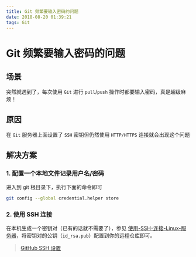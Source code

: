```yaml
---
title: Git 频繁要输入密码的问题
date: 2018-08-20 01:39:21
tags: Git
---
```

# Git 频繁要输入密码的问题

## 场景

突然就遇到了，每次使用 `Git` 进行 `pull`/`push` 操作时都要输入密码，真是超级麻烦！

## 原因

在 `Git` 服务器上面设置了 `SSH` 密钥但仍然使用 `HTTP/HTTPS` 连接就会出现这个问题

## 解决方案

### 1. 配置一个本地文件记录用户名/密码

进入到 git 根目录下，执行下面的命令即可

```bash
git config --global credential.helper store
```

### 2. 使用 SSH 连接

在本机生成一个密钥对（已有的话就不需要了），参见 [使用-SSH-连接-Linux-服务器](https://blog.rxliuli.com/2018/08/10/%E4%BD%BF%E7%94%A8-SSH-%E8%BF%9E%E6%8E%A5-Linux-%E6%9C%8D%E5%8A%A1%E5%99%A8.html)，将密钥对的公钥（`id_rsa.pub`）配置到你的远程仓库即可。

> [GitHub SSH 设置](https://github.com/settings/keys)
